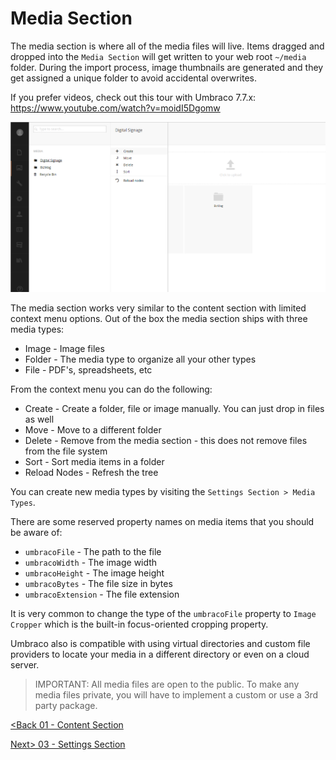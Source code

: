 # Media Section

The media section is where all of the media files will live.  Items dragged and dropped into the `Media Section` will get written to your web root `~/media` folder.  During the import process, image thumbnails are generated and they get assigned a unique folder to avoid accidental overwrites.

If you prefer videos, check out this tour with Umbraco 7.7.x: https://www.youtube.com/watch?v=moidI5Dgomw

![Media Section](assets/mediasection.png)

The media section works very similar to the content section with limited context menu options.  Out of the box the media section ships with three media types:

* Image - Image files
* Folder - The media type to organize all your other types
* File - PDF's, spreadsheets, etc

From the context menu you can do the following:

* Create - Create a folder, file or image manually.  You can just drop in files as well
* Move - Move to a different folder
* Delete - Remove from the media section - this does not remove files from the file system
* Sort - Sort media items in a folder
* Reload Nodes - Refresh the tree

You can create new media types by visiting the `Settings Section > Media Types`.

There are some reserved property names on media items that you should be aware of:

* `umbracoFile` - The path to the file
* `umbracoWidth` - The image width
* `umbracoHeight` - The image height
* `umbracoBytes` - The file size in bytes
* `umbracoExtension` - The file extension

It is very common to change the type of the `umbracoFile` property to `Image Cropper` which is the built-in focus-oriented cropping property.

Umbraco also is compatible with using virtual directories and custom file providers to locate your media in a different directory or even on a cloud server.

>IMPORTANT: All media files are open to the public.  To make any media files private, you will have to implement a custom or use a 3rd party package.

[<Back 01 - Content Section](01%20-%20Content%20Section.md)

[Next> 03 - Settings Section](03%20-%20Settings%20Section.md)
